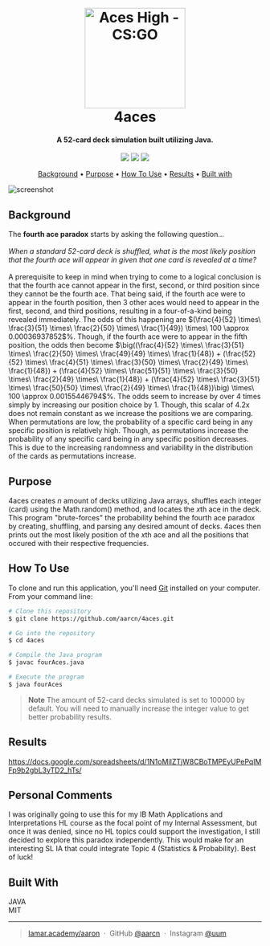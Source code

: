 
<h1 align="center">
  <br>
<img src="https://i.imgur.com/gDvUkvv.png" alt="Aces High - CS:GO" width="200"></a>
  <br>
  4aces
  <br>
</h1>

<h4 align="center">A 52-card deck simulation built utilizing Java.</h4>

<p align="center">
  <a href="https://github.com/aarcn/4aces/blob/main/LICENSE"><img src="https://img.shields.io/badge/license-MIT-maroon"></a>
  <a href="https://www.ibo.org/programmes/diploma-programme/curriculum/mathematics"><img src="https://img.shields.io/badge/IB-%20Math%20AI%20HL%20-blue"></a>
  <a href="https://ibpublishing.ibo.org/live-exist/rest/app/tsm.xql?doc=d_5_matsl_tsm_1205_1_e&part=1&chapter=8"><img src="https://img.shields.io/badge/Internal%20-%20Assessment-white"></a>
</p>

<p align="center">
  <a href="#background">Background</a> •
  <a href="#purpose">Purpose</a> •
  <a href="#how-to-use">How To Use</a> •
  <a href="#results">Results</a> •
  <a href="#built-with">Built with</a>
</p>

![screenshot](https://i.imgur.com/sgI4PPb.png)

## Background

The <b>fourth ace paradox</b> starts by asking the following question...
<br>
<br>
<i>When a standard 52-card deck is shuffled, what is the most likely position that the fourth ace will appear in given that one card is revealed at a time?</i>
<br>
<br>
A prerequisite to keep in mind when trying to come to a logical conclusion is that the fourth ace cannot appear in the first, second, or third position since they cannot be the fourth ace. That being said, if the fourth ace were to appear in the fourth position, then 3 other aces would need to appear in the first, second, and third positions, resulting in a four-of-a-kind being revealed immediately. The odds of this happening are $(\frac{4}{52} \times\ \frac{3}{51} \times\ \frac{2}{50} \times\ \frac{1}{49}) \times\ 100 \approx 0.00036937852$%. Though, if the fourth ace were to appear in the fifth position, the odds then become $\big((\frac{4}{52} \times\ \frac{3}{51} \times\ \frac{2}{50} \times\ \frac{49}{49} \times\ \frac{1}{48}) + (\frac{52}{52} \times\ \frac{4}{51} \times\ \frac{3}{50} \times\ \frac{2}{49} \times\ \frac{1}{48}) + (\frac{4}{52} \times\ \frac{51}{51} \times\ \frac{3}{50} \times\ \frac{2}{49} \times\ \frac{1}{48}) + (\frac{4}{52} \times\ \frac{3}{51} \times\ \frac{50}{50} \times\ \frac{2}{49} \times\ \frac{1}{48})\big) \times\ 100 \approx 0.00155446794$%. The odds seem to increase by over 4 times simply by increasing our position choice by 1. Though, this scalar of 4.2x does not remain constant as we increase the positions we are comparing. When permutations are low, the probability of a specific card being in any specific position is relatively high. Though, as permutations increase the probability of any specific card being in any specific position decreases. This is due to the increasing randomness and variability in the distribution of the cards as permutations increase.


## Purpose

4aces creates <I>n</i> amount of decks utilizing Java arrays, shuffles each integer (card) using the Math.random() method, and locates the <I>x</i>th ace in the deck. This program "brute-forces" the probability behind the fourth ace paradox by creating, shuffling, and parsing any desired amount of decks. 4aces then prints out the most likely position of the <I>x</i>th ace and all the positions that occured with their respective frequencies.


## How To Use

To clone and run this application, you'll need [Git](https://git-scm.com) installed on your computer. From your command line:

```bash
# Clone this repository
$ git clone https://github.com/aarcn/4aces.git

# Go into the repository
$ cd 4aces

# Compile the Java program
$ javac fourAces.java

# Execute the program
$ java fourAces
```

> **Note**
> The amount of 52-card decks simulated is set to 100000 by default. You will need to manually increase the integer value to get better probability results.


## Results

https://docs.google.com/spreadsheets/d/1N1oMiIZTjW8CBoTMPEyUPePqlMFp9b2gbL3yTD2_hTs/


## Personal Comments

I was originally going to use this for my IB Math Applications and Interpretations HL course as the focal point of my Internal Assessment, but once it was denied, since no HL topics could support the investigation, I still decided to explore this paradox independently. This would make for an interesting SL IA that could integrate Topic 4 (Statistics & Probability). Best of luck!


## Built With

JAVA
<br>
MIT

---

> [lamar.academy/aaron](https://lamar.academy/aaron) &nbsp;&middot;&nbsp;
> GitHub [@aarcn](https://github.com/aarcn) &nbsp;&middot;&nbsp;
> Instagram [@uum](https://instagram.com/uum)

